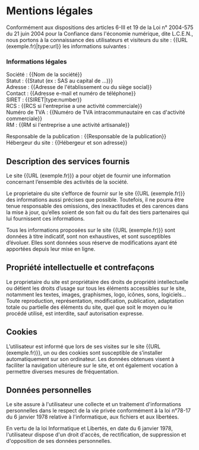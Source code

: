 # Mentions légales

Conformément aux dispositions des articles 6-III et 19 de la Loi n° 2004-575 du 21 juin 2004 pour la Confiance dans l'économie numérique, dite L.C.E.N., nous portons à la connaissance des utilisateurs et visiteurs du site : {{URL (exemple.fr)|type:url}} les informations suivantes :

### Informations légales

Société : {{Nom de la société}}  
Statut : {{Statut (ex : SAS au capital de ...)}}  
Adresse : {{Adresse de l'établissement ou du siège social}}  
Contact : {{Adresse e-mail et numéro de téléphone}}  
SIRET :  {{SIRET|type:number}}  
RCS : {{RCS si l'entreprise a une activité commerciale}}  
Numéro de TVA : {{Numéro de TVA intracommunautaire en cas d'activité commerciale}}  
RM : {{RM si l'entreprise a une activité artisanale}}

Responsable de la publication : {{Responsable de la publication}}  
Hébergeur du site : {{Hébergeur et son adresse}}

## Description des services fournis

Le site {{URL (exemple.fr)}} a pour objet de fournir une information concernant l’ensemble des activités de la société.

Le proprietaire du site s’efforce de fournir sur le site {{URL (exemple.fr)}} des informations aussi précises que possible. Toutefois, il ne pourra être tenue responsable des omissions, des inexactitudes et des carences dans la mise à jour, qu’elles soient de son fait ou du fait des tiers partenaires qui lui fournissent ces informations.

Tous les informations proposées sur le site {{URL (exemple.fr)}} sont données à titre indicatif, sont non exhaustives, et sont susceptibles d’évoluer. Elles sont données sous réserve de modifications ayant été apportées depuis leur mise en ligne.

## Propriété intellectuelle et contrefaçons

Le proprietaire du site est propriétaire des droits de propriété intellectuelle ou détient les droits d’usage sur tous les éléments accessibles sur le site, notamment les textes, images, graphismes, logo, icônes, sons, logiciels...
Toute reproduction, représentation, modification, publication, adaptation totale ou partielle des éléments du site, quel que soit le moyen ou le procédé utilisé, est interdite, sauf autorisation expresse.

## Cookies

L’utilisateur est informé que lors de ses visites sur le site {{URL (exemple.fr)}}, un ou des cookies sont susceptible de s’installer automatiquement sur son ordinateur. Les données obtenues visent à faciliter la navigation ultérieure sur le site, et ont également vocation à permettre diverses mesures de fréquentation.

## Données personnelles

Le site assure à l'utilisateur une collecte et un traitement d'informations personnelles dans le respect de la vie privée conformément à la loi n°78-17 du 6 janvier 1978 relative à l'informatique, aux fichiers et aux libertées.

En vertu de la loi Informatique et Libertés, en date du 6 janvier 1978, l'utilisateur dispose d'un droit d'accès, de rectification, de suppression et d'opposition de ses données personnelles.
